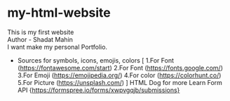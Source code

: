 # my-html-website
This is my first website
<br>
Author - Shadat Mahin
<br>
I want make my personal Portfolio.
- Sources for symbols, icons, emojis, colors [ 
    1.For Font (https://fontawesome.com/start)
    2.For Font (https://fonts.google.com/)
    3.For Emoji (https://emojipedia.org/)
    4.For color (https://colorhunt.co/)
    5.For Picture (https://unsplash.com/)
 ]
 HTML Dog for more Learn
 Form API {https://formspree.io/forms/xwpvgqjb/submissions}
 